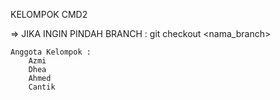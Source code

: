 KELOMPOK CMD2

=> JIKA INGIN PINDAH BRANCH : git checkout <nama_branch>

    Anggota Kelompok :
        Azmi
        Dhea
        Ahmed
        Cantik